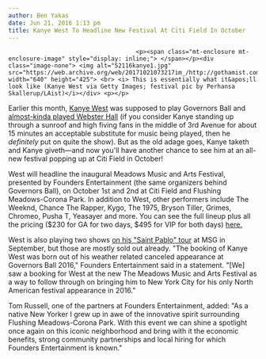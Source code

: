 ```yaml
---
author: Ben Yakas
date: Jun 21, 2016 1:13 pm
title: Kanye West To Headline New Festival At Citi Field In October
---
```


	
										<p><span class="mt-enclosure mt-enclosure-image" style="display: inline;"> </span></p><div class="image-none"> <img alt="52116kanye1.jpg" src="https://web.archive.org/web/20171021073217im_/http://gothamist.com/attachments/byakas/52116kanye1.jpg" width="640" height="425"> <br> <i> This is essentially what it&apos;ll look like (Kanye West via Getty Images; festival pic by Perhansa Skallerup/LAist)</i></div> <p></p>

<p>Earlier this month, <a href="https://web.archive.org/web/20171021073217/http://gothamist.com/tags/kanyewest">Kanye West</a> was supposed to play Governors Ball and <a href="https://web.archive.org/web/20171021073217/http://gothamist.com/2016/06/06/video_kanye_west_asked_de_blasio_to.php">almost-kinda played Webster Hall</a> (if you consider Kanye standing up through a sunroof and high fiving fans in the middle of 3rd Avenue for about 15 minutes an acceptable substitute for music being played, then he <em>definitely</em> put on quite the show). But as the old adage goes, Kanye taketh and Kanye giveth&#x2014;and now you&apos;ll have another chance to see him at an all-new festival popping up at Citi Field in October!</p>

<p>West will headline the inaugural Meadows Music and Arts Festival, presented by Founders Entertainment (the same organizers behind Governors Ball), on October 1st and 2nd at Citi Field and Flushing Meadows-Corona Park. In addition to West, other performers include The Weeknd, Chance The Rapper, Kygo, The 1975, Bryson Tiller, Grimes, Chromeo, Pusha T, Yeasayer and more. You can see the full lineup plus all the pricing ($230 for GA for two days, $495 for VIP for both days) <a href="https://web.archive.org/web/20171021073217/http://themeadowsnyc.com/Tickets/">here.</a></p>

<p>West is also playing two shows <a href="https://web.archive.org/web/20171021073217/http://gothamist.com/2016/06/14/kanye_west_msg_tickets.php">on his &quot;Saint Pablo&quot; tour</a> at MSG in September, but those are mostly sold out already. &quot;The booking of Kanye West was born out of his weather related canceled appearance at Governors Ball 2016,&quot; Founders Entertainment said in a statement. &quot;[We] saw a booking for West at the new The Meadows Music and Arts Festival as a way to follow through on bringing him to New York City for his only North American festival appearance in 2016.&quot;</p>

<p>Tom Russell, one of the partners at Founders Entertainment, added: &quot;As a native New Yorker I grew up in awe of the innovative spirit surrounding Flushing Meadows-Corona Park. With this event we can shine a spotlight once again on this iconic neighborhood and bring with it the economic benefits, strong community partnerships and local hiring for which Founders Entertainment is known.&quot;<br>
</p>					
										
									
				